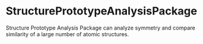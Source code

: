 # StructurePrototypeAnalysisPackage
Structure Prototype Analysis Package can analyze symmetry and compare similarity of a large number of atomic structures.
